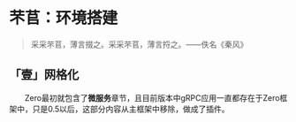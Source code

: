 # 芣苢：环境搭建

> 采采芣苢，薄言掇之。采采芣苢，薄言捋之。——佚名《秦风》

## 「壹」网格化

&ensp;&ensp;&ensp;&ensp;Zero最初就包含了**微服务**章节，且目前版本中gRPC应用一直都存在于Zero框架中，只是0.5以后，这部分内容从主框架中移除，做成了插件。